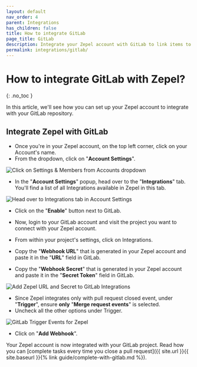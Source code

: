 ```yaml
---
layout: default
nav_order: 4
parent: Integrations
has_children: false
title: How to integrate GitLab
page_title: GitLab
description: Integrate your Zepel account with GitLab to link items to pull requests.
permalink: integrations/gitlab/
---
```

# How to integrate GitLab with Zepel?

{: .no_toc }

In this article, we'll see how you can set up your Zepel account to integrate with your GitLab repository.

## Integrate Zepel with GitLab

* Once you're in your Zepel account, on the top left corner, click on your Account's name.
* From the dropdown, click on "**Account Settings**".

![Click on Settings & Members from Accounts dropdown](/guide/assets/uploads/account-settings.png "Account Settings")

* In the "**Account Settings**" popup, head over to the "**Integrations**" tab. You'll find a list of all Integrations available in Zepel in this tab.

![Head over to Integrations tab in Account Settings](/guide/assets/uploads/integrations-tab.png "Integrations tab in Account Settings")

* Click on the "**Enable**" button next to GitLab.
* Now, login to your GitLab account and visit the project you want to connect with your Zepel account.
* From within your project's settings, click on Integrations.

* Copy the "**Webhook URL**" that is generated in your Zepel account and paste it in the "**URL**" field in GitLab.
* Copy the "**Webhook Secret**" that is generated in your Zepel account and paste it in the "**Secret Token**" field in GitLab.

![Add Zepel URL and Secret to GitLab Integrations](/guide/assets/uploads/zepel-gitlab-integration-webhooks.png)

* Since Zepel integrates only with pull request closed event, under "**Trigger**", ensure **only** "**Merge request events**" is selected.
* Uncheck all the other options under Trigger.

![GitLab Trigger Events for Zepel](/guide/assets/uploads/zepel-gitlab-integration-webhook-events.png)

* Click on "**Add Webhook**".

Your Zepel account is now integrated with your GitLab project. Read how you can [complete tasks every time you close a pull request]({{ site.url }}{{ site.baseurl }}{% link guide/complete-with-gitlab.md %}).
